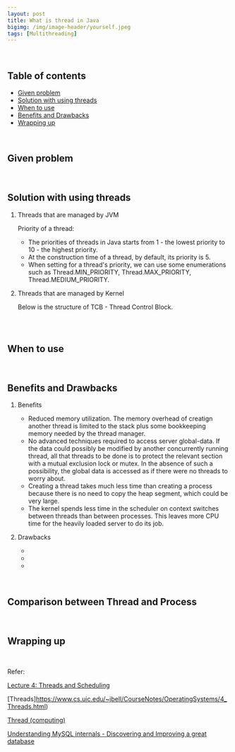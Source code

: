 ```yaml
---
layout: post
title: What is thread in Java
bigimg: /img/image-header/yourself.jpeg
tags: [Multithreading]
---
```





<br>

## Table of contents
- [Given problem](#given-problem)
- [Solution with using threads](#solution-with-using-threads)
- [When to use](#when-to-use)
- [Benefits and Drawbacks](#benefits-and-drawbacks)
- [Wrapping up](#wrapping-up)

<br>

## Given problem






<br>

## Solution with using threads





1. Threads that are managed by JVM




    Priority of a thread:
    - The priorities of threads in Java starts from 1 - the lowest priority to 10 - the highest priority.
    - At the construction time of a thread, by default, its priority is 5.
    - When setting for a thread's priority, we can use some enumerations such as Thread.MIN_PRIORITY, Thread.MAX_PRIORITY, Thread.MEDIUM_PRIORITY. 

2. Threads that are managed by Kernel

    Below is the structure of TCB - Thread Control Block.

    ![]()


<br>

## When to use





<br>

## Benefits and Drawbacks

1. Benefits

    - Reduced memory utilization. The memory overhead of creatign another thread is limited to the stack plus some bookkeeping memory needed by the thread manager. 
    - No advanced techniques required to access server global-data. If the data could possibly be modified by another concurrently running thread, all that threads to be done is to protect the relevant section with a mutual exclusion lock or mutex. In the absence of such a possibility, the global data is accessed as if there were no threads to worry about.
    - Creating a thread takes much less time than creating a process because there is no need to copy the heap segment, which could be very large.
    - The kernel spends less time in the scheduler on context switches between threads than between processes. This leaves more CPU time for the heavily loaded server to do its job.

2. Drawbacks

    - 
    - 
    - 

<br>

## Comparison between Thread and Process





<br>

## Wrapping up




<br>

Refer:

[Lecture 4: Threads and Scheduling](http://www.cs.cornell.edu/courses/cs4410/2015su/lectures/lec04-scheduling.html)

[Threads]https://www.cs.uic.edu/~jbell/CourseNotes/OperatingSystems/4_Threads.html)

[Thread (computing)](https://en.wikipedia.org/wiki/Thread_(computing))

[Understanding MySQL internals - Discovering and Improving a great database]()